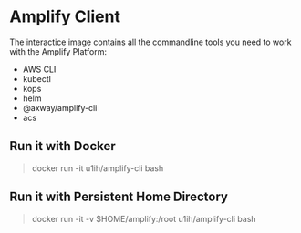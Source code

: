 # Amplify Client

The interactice image contains all the commandline tools you need to work with the Amplify Platform:

* AWS CLI
* kubectl
* kops
* helm
* @axway/amplify-cli
* acs


## Run it with Docker
> docker run -it u1ih/amplify-cli bash

## Run it with Persistent Home Directory
> docker run -it -v $HOME/amplify:/root u1ih/amplify-cli bash

